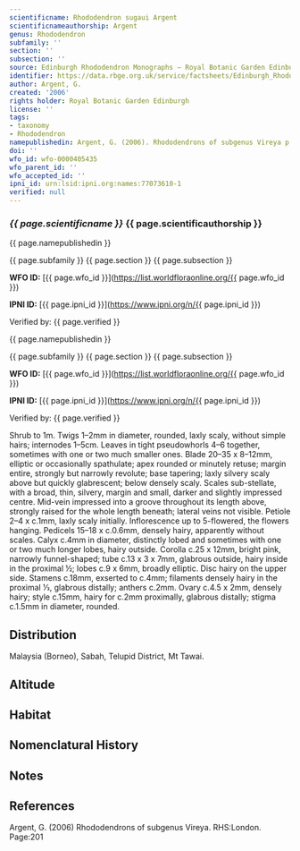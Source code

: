 ```yaml
---
scientificname: Rhododendron sugaui Argent
scientificnameauthorship: Argent
genus: Rhododendron
subfamily: ''
section: ''
subsection: ''
source: Edinburgh Rhododendron Monographs – Royal Botanic Garden Edinburgh
identifier: https://data.rbge.org.uk/service/factsheets/Edinburgh_Rhododendron_Monographs.xhtml
author: Argent, G.
created: '2006'
rights holder: Royal Botanic Garden Edinburgh
license: ''
tags:
- taxonomy
- Rhododendron
namepublishedin: Argent, G. (2006). Rhododendrons of subgenus Vireya p.201
doi: ''
wfo_id: wfo-0000405435
wfo_parent_id: ''
wfo_accepted_id: ''
ipni_id: urn:lsid:ipni.org:names:77073610-1
verified: null
---
```

### _{{ page.scientificname }}_ {{ page.scientificauthorship }}
 {{ page.namepublishedin }}

{{ page.subfamily }} {{ page.section }} {{ page.subsection }}

**WFO ID:** [{{ page.wfo_id }}](https://list.worldfloraonline.org/{{ page.wfo_id }})

**IPNI ID:** [{{ page.ipni_id }}](https://www.ipni.org/n/{{ page.ipni_id }})

Verified by: {{ page.verified }}

 {{ page.namepublishedin }}

{{ page.subfamily }} {{ page.section }} {{ page.subsection }}

**WFO ID:** [{{ page.wfo_id }}](https://list.worldfloraonline.org/{{ page.wfo_id }})

**IPNI ID:** [{{ page.ipni_id }}](https://www.ipni.org/n/{{ page.ipni_id }})

Verified by: {{ page.verified }}



Shrub to 1m. Twigs 1–2mm in diameter, rounded, laxly scaly, without simple hairs; internodes 1–5cm. Leaves in tight pseudowhorls 4–6 together, sometimes with one or two much smaller ones. Blade 20–35 x 8–12mm, elliptic or occasionally spathulate; apex rounded or minutely retuse; margin entire, strongly but narrowly revolute; base tapering; laxly silvery scaly above but quickly glabrescent; below densely scaly. Scales sub-stellate, with a broad, thin, silvery, margin and small, darker and slightly impressed centre. Mid-vein impressed into a groove throughout its length above, strongly raised for the whole length beneath; lateral veins not visible. Petiole 2–4 x c.1mm, laxly scaly initially. Inflorescence up to 5-flowered, the flowers hanging. Pedicels 15–18 x c.0.6mm, densely hairy, apparently without scales. Calyx c.4mm in diameter, distinctly lobed and sometimes with one or two much longer lobes, hairy outside. Corolla c.25 x 12mm, bright pink, narrowly funnel-shaped; tube c.13 x 3 x 7mm, glabrous outside, hairy inside in the proximal ½; lobes c.9 x 6mm, broadly elliptic. Disc hairy on the upper side. Stamens c.18mm, exserted to c.4mm; filaments densely hairy in the proximal 1⁄3, glabrous distally; anthers c.2mm. Ovary c.4.5 x 2mm, densely hairy; style c.15mm, hairy for c.2mm proximally, glabrous distally; stigma c.1.5mm in diameter, rounded.

## Distribution
Malaysia (Borneo), Sabah, Telupid District, Mt Tawai.

## Altitude


## Habitat


## Nomenclatural History

                       
## Notes


## References

Argent, G. (2006) Rhododendrons of subgenus Vireya. RHS:London. Page:201
